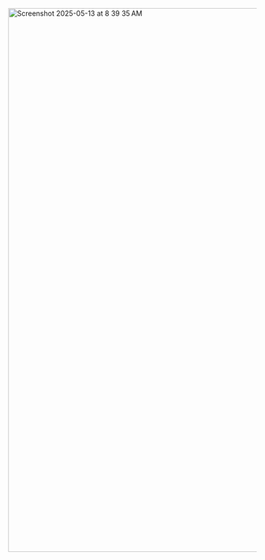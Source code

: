 <img width="1100" alt="Screenshot 2025-05-13 at 8 39 35 AM" src="https://github.com/user-attachments/assets/60ccdad0-428a-4532-a310-100950e7836f" />

